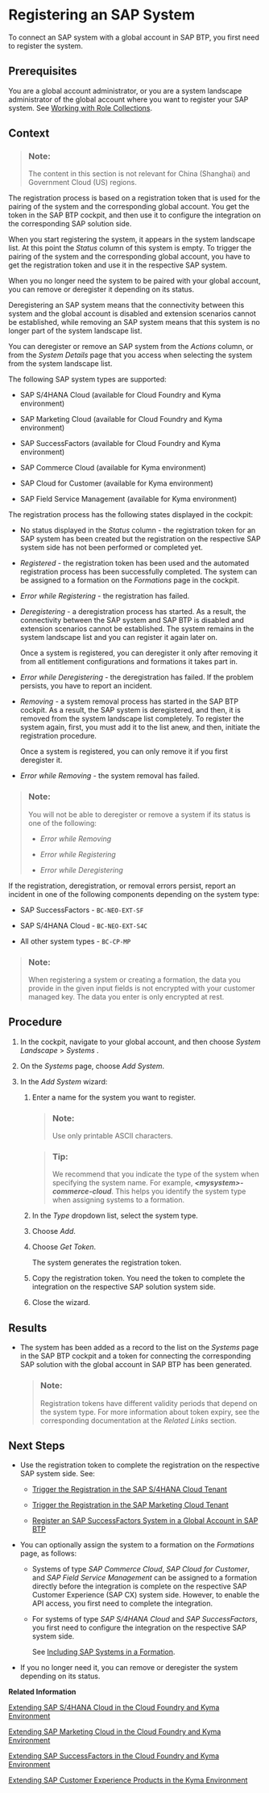 <!-- loio2ffdaff0f1454acdb046876045321c91 -->

# Registering an SAP System

To connect an SAP system with a global account in SAP BTP, you first need to register the system.



<a name="loio2ffdaff0f1454acdb046876045321c91__prereq_l4m_s5b_fhb"/>

## Prerequisites

You are a global account administrator, or you are a system landscape administrator of the global account where you want to register your SAP system. See [Working with Role Collections](../50-administration-and-ops/working-with-role-collections-393ea0b.md).



<a name="loio2ffdaff0f1454acdb046876045321c91__context_ihl_j3h_jlb"/>

## Context

> ### Note:  
> The content in this section is not relevant for China \(Shanghai\) and Government Cloud \(US\) regions.

The registration process is based on a registration token that is used for the pairing of the system and the corresponding global account. You get the token in the SAP BTP cockpit, and then use it to configure the integration on the corresponding SAP solution side.

When you start registering the system, it appears in the system landscape list. At this point the *Status* column of this system is empty. To trigger the pairing of the system and the corresponding global account, you have to get the registration token and use it in the respective SAP system.

When you no longer need the system to be paired with your global account, you can remove or deregister it depending on its status.

Deregistering an SAP system means that the connectivity between this system and the global account is disabled and extension scenarios cannot be established, while removing an SAP system means that this system is no longer part of the system landscape list.

You can deregister or remove an SAP system from the *Actions* column, or from the *System Details* page that you access when selecting the system from the system landscape list.

The following SAP system types are supported:

-   SAP S/4HANA Cloud \(available for Cloud Foundry and Kyma environment\)

-   SAP Marketing Cloud \(available for Cloud Foundry and Kyma environment\)

-   SAP SuccessFactors \(available for Cloud Foundry and Kyma environment\)

-   SAP Commerce Cloud \(available for Kyma environment\)

-   SAP Cloud for Customer \(available for Kyma environment\)

-   SAP Field Service Management \(available for Kyma environment\)


The registration process has the following states displayed in the cockpit:

-   No status displayed in the *Status* column - the registration token for an SAP system has been created but the registration on the respective SAP system side has not been performed or completed yet.

-   *Registered* - the registration token has been used and the automated registration process has been successfully completed. The system can be assigned to a formation on the *Formations* page in the cockpit.
-   *Error while Registering* - the registration has failed.
-   *Deregistering* - a deregistration process has started. As a result, the connectivity between the SAP system and SAP BTP is disabled and extension scenarios cannot be established. The system remains in the system landscape list and you can register it again later on.

    Once a system is registered, you can deregister it only after removing it from all entitlement configurations and formations it takes part in.

-   *Error while Deregistering* - the deregistration has failed. If the problem persists, you have to report an incident.
-   *Removing* - a system removal process has started in the SAP BTP cockpit. As a result, the SAP system is deregistered, and then, it is removed from the system landscape list completely. To register the system again, first, you must add it to the list anew, and then, initiate the registration procedure.

    Once a system is registered, you can only remove it if you first deregister it.

-   *Error while Removing* - the system removal has failed.

> ### Note:  
> You will not be able to deregister or remove a system if its status is one of the following:
> 
> -   *Error while Removing*
> 
> -   *Error while Registering*
> 
> -   *Error while Deregistering*

If the registration, deregistration, or removal errors persist, report an incident in one of the following components depending on the system type:

-   SAP SuccessFactors - `BC-NEO-EXT-SF`

-   SAP S/4HANA Cloud - `BC-NEO-EXT-S4C`

-   All other system types - `BC-CP-MP`


> ### Note:  
> When registering a system or creating a formation, the data you provide in the given input fields is not encrypted with your customer managed key. The data you enter is only encrypted at rest.



## Procedure

1.  In the cockpit, navigate to your global account, and then choose *System Landscape* \> *Systems* .

2.  On the *Systems* page, choose *Add System*.

3.  In the *Add System* wizard:

    1.  Enter a name for the system you want to register.

        > ### Note:  
        > Use only printable ASCII characters.

        > ### Tip:  
        > We recommend that you indicate the type of the system when specifying the system name. For example, ****<mysystem\>*-commerce-cloud***. This helps you identify the system type when assigning systems to a formation.

    2.  In the *Type* dropdown list, select the system type.

    3.  Choose *Add*.

    4.  Choose *Get Token*.

        The system generates the registration token.

    5.  Copy the registration token. You need the token to complete the integration on the respective SAP solution system side.

    6.  Close the wizard.





<a name="loio2ffdaff0f1454acdb046876045321c91__result_ytq_hrh_jlb"/>

## Results

-   The system has been added as a record to the list on the *Systems* page in the SAP BTP cockpit and a token for connecting the corresponding SAP solution with the global account in SAP BTP has been generated.

    > ### Note:  
    > Registration tokens have different validity periods that depend on the system type. For more information about token expiry, see the corresponding documentation at the *Related Links* section.




<a name="loio2ffdaff0f1454acdb046876045321c91__postreq_e5y_rxz_klb"/>

## Next Steps

-   Use the registration token to complete the registration on the respective SAP system side. See:

    -   [Trigger the Registration in the SAP S/4HANA Cloud Tenant](trigger-the-registration-in-the-sap-s-4hana-cloud-tenant-cadf8f6.md)

    -   [Trigger the Registration in the SAP Marketing Cloud Tenant](trigger-the-registration-in-the-sap-marketing-cloud-tenant-d7416c3.md)
    -   [Register an SAP SuccessFactors System in a Global Account in SAP BTP](register-an-sap-successfactors-system-in-a-global-account-in-sap-btp-e956ba2.md)

-   You can optionally assign the system to a formation on the *Formations* page, as follows:

    -   Systems of type *SAP Commerce Cloud*, *SAP Cloud for Customer*, and *SAP Field Service Management* can be assigned to a formation directly before the integration is complete on the respective SAP Customer Experience \(SAP CX\) system side. However, to enable the API access, you first need to complete the integration.

    -   For systems of type *SAP S/4HANA Cloud* and *SAP SuccessFactors*, you first need to configure the integration on the respective SAP system side.

        See [Including SAP Systems in a Formation](including-sap-systems-in-a-formation-68b04fa.md).


-   If you no longer need it, you can remove or deregister the system depending on its status.


**Related Information**  


[Extending SAP S/4HANA Cloud in the Cloud Foundry and Kyma Environment](extending-sap-s-4hana-cloud-in-the-cloud-foundry-and-kyma-environment-40b9e6c.md "Extend SAP S/4HANA Cloud with extension applications running on the cloud platform using automated integration configuration.")

[Extending SAP Marketing Cloud in the Cloud Foundry and Kyma Environment](extending-sap-marketing-cloud-in-the-cloud-foundry-and-kyma-environment-18bb3d9.md "")

[Extending SAP SuccessFactors in the Cloud Foundry and Kyma Environment](extending-sap-successfactors-in-the-cloud-foundry-and-kyma-environment-9e33934.md "Use SAP BTP to extend SAP SuccessFactors with extension applications running on the cloud platform.")

[Extending SAP Customer Experience Products in the Kyma Environment](extending-sap-customer-experience-products-in-the-kyma-environment-83df31a.md "You can configure the integration between SAP BTP and SAP Customer Experience automatically to extend SAP Customer Experience products with applications running on the cloud platform.")

